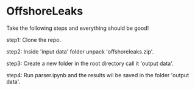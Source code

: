 # OffshoreLeaks

Take the following steps and everything should be good!

step1: Clone the repo.

step2: Inside 'input data' folder unpack 'offshoreleaks.zip'.

step3: Create a new folder in the root directory call it 'output data'. 

step4: Run parser.ipynb and the results wil be saved in the folder 'output data'.
